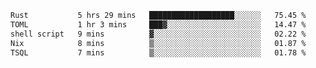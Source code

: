 <!--START_SECTION:waka-->

```txt
Rust           5 hrs 29 mins   ███████████████████░░░░░░   75.45 %
TOML           1 hr 3 mins     ███▓░░░░░░░░░░░░░░░░░░░░░   14.47 %
shell script   9 mins          ▓░░░░░░░░░░░░░░░░░░░░░░░░   02.22 %
Nix            8 mins          ▒░░░░░░░░░░░░░░░░░░░░░░░░   01.87 %
TSQL           7 mins          ▒░░░░░░░░░░░░░░░░░░░░░░░░   01.78 %
```

<!--END_SECTION:waka-->